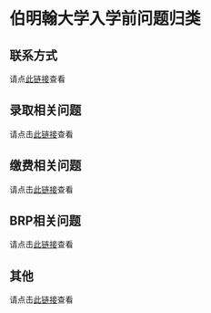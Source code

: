 # 伯明翰大学入学前问题归类



## 联系方式

请点[此链接](./contacts/)查看

## 录取相关问题

请点击[此链接](./admissions/)查看

## 缴费相关问题

请点击[此链接](./pay/)查看

## BRP相关问题

请点击[此链接](./BRP/)查看

## 其他

请点击[此链接](./others/)查看
